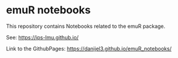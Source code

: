 # emuR notebooks

This repository contains Notebooks related to the emuR package.

See: https://ips-lmu.github.io/

Link to the GithubPages: https://danijel3.github.io/emuR_notebooks/

